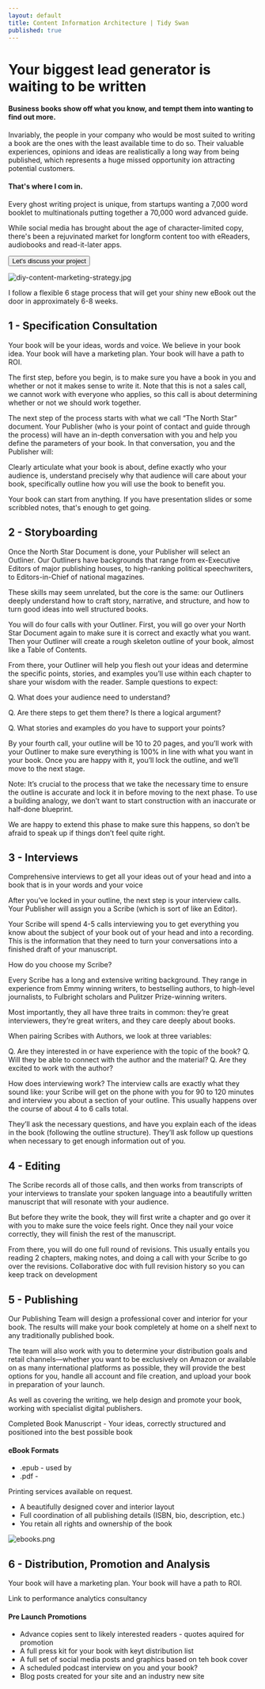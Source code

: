 ```yaml
---
layout: default
title: Content Information Architecture | Tidy Swan
published: true
---
```

# Your biggest lead generator is waiting to be written

#### Business books show off what you know, and tempt them into wanting to find out more.

Invariably, the people in your company who would be most suited to writing a book are the ones with the least available time to do so. Their valuable experiences, opinions and ideas are realistically a long way from being published, which represents a huge missed opportunity ion attracting potential customers.

#### That's where I com in.

Every ghost writing project is unique, from startups wanting a 7,000 word booklet to multinationals putting together a 70,000 word advanced guide.

While social media has brought about the age of character-limited copy, there's been a rejuvinated market for longform content too with eReaders, audiobooks and read-it-later apps. 

<a href="/contact"><button class="button">Let's discuss your project</button></a>

![diy-content-marketing-strategy.jpg](/assets/img/diy-content-marketing-strategy.jpg)

I follow a flexible 6 stage process that will get your shiny new eBook out the door in approximately 6-8 weeks.

## 1 - Specification Consultation

Your book will be your ideas, words and voice. We believe in your book idea.
Your book will have a marketing plan. Your book will have a path to ROI.

The first step, before you begin, is to make sure you have a book in you and whether or not it makes sense to write it. Note that this is not a sales call, we cannot work with everyone who applies, so this call is about determining whether or not we should work together.

The next step of the process starts with what we call “The North Star” document. Your Publisher (who is your point of contact and guide through the process) will have an in-depth conversation with you and help you define the parameters of your book. In that conversation, you and the Publisher will:

Clearly articulate what your book is about, define exactly who your audience is, understand precisely why that audience will care about your book, specifically outline how you will use the book to benefit you.

Your book can start from anything. If you have presentation slides or some scribbled notes, that's enough to get going.

## 2 - Storyboarding

Once the North Star Document is done, your Publisher will select an Outliner. Our Outliners have backgrounds that range from ex-Executive Editors of major publishing houses, to high-ranking political speechwriters, to Editors-in-Chief of national magazines.

These skills may seem unrelated, but the core is the same: our Outliners deeply understand how to craft story, narrative, and structure, and how to turn good ideas into well structured books.

You will do four calls with your Outliner. First, you will go over your North Star Document again to make sure it is correct and exactly what you want. Then your Outliner will create a rough skeleton outline of your book, almost like a Table of Contents.

From there, your Outliner will help you flesh out your ideas and determine the specific points, stories, and examples you’ll use within each chapter to share your wisdom with the reader. Sample questions to expect:

Q. What does your audience need to understand?

Q. Are there steps to get them there? Is there a logical argument?

Q. What stories and examples do you have to support your points?

By your fourth call, your outline will be 10 to 20 pages, and you’ll work with your Outliner to make sure everything is 100% in line with what you want in your book. Once you are happy with it, you’ll lock the outline, and we’ll move to the next stage.

Note: It’s crucial to the process that we take the necessary time to ensure the outline is accurate and lock it in before moving to the next phase. To use a building analogy, we don’t want to start construction with an inaccurate or half-done blueprint.

We are happy to extend this phase to make sure this happens, so don’t be afraid to speak up if things don’t feel quite right.

## 3 - Interviews

Comprehensive interviews to get all your ideas out of your head and into a book that is in your words and your voice

After you’ve locked in your outline, the next step is your interview calls. Your Publisher will assign you a Scribe (which is sort of like an Editor).

Your Scribe will spend 4-5 calls interviewing you to get everything you know about the subject of your book out of your head and into a recording. This is the information that they need to turn your conversations into a finished draft of your manuscript.

How do you choose my Scribe?

Every Scribe has a long and extensive writing background. They range in experience from Emmy winning writers, to bestselling authors, to high-level journalists, to Fulbright scholars and Pulitzer Prize-winning writers.

Most importantly, they all have three traits in common: they’re great interviewers, they’re great writers, and they care deeply about books.

When pairing Scribes with Authors, we look at three variables:

Q. Are they interested in or have experience with the topic of the book? Q. Will they be able to connect with the author and the material? Q. Are they excited to work with the author?

How does interviewing work?
The interview calls are exactly what they sound like: your Scribe will get on the phone with you for 90 to 120 minutes and interview you about a section of your outline. This usually happens over the course of about 4 to 6 calls total.

They’ll ask the necessary questions, and have you explain each of the ideas in the book (following the outline structure). They’ll ask follow up questions when necessary to get enough information out of you.

## 4 - Editing

The Scribe records all of those calls, and then works from transcripts of your interviews to translate your spoken language into a beautifully written manuscript that will resonate with your audience.

But before they write the book, they will first write a chapter and go over it with you to make sure the voice feels right. Once they nail your voice correctly, they will finish the rest of the manuscript.

From there, you will do one full round of revisions. This usually entails you reading 2 chapters, making notes, and doing a call with your Scribe to go over the revisions. Collaborative doc with full revision history so you can keep track on development

## 5 - Publishing

Our Publishing Team will design a professional cover and interior for your book. The results will make your book completely at home on a shelf next to any traditionally published book.

The team will also work with you to determine your distribution goals and retail channels—whether you want to be exclusively on Amazon or available on as many international platforms as possible, they will provide the best options for you, handle all account and file creation, and upload your book in preparation of your launch.

As well as covering the writing, we help design and promote your book, working with specialist digital publishers.

Completed Book Manuscript - Your ideas, correctly structured and positioned into the best possible book

#### eBook Formats 

- .epub - used by 
- .pdf - 

Printing services available on request.

- A beautifully designed cover and interior layout
- Full coordination of all publishing details (ISBN, bio, description, etc.)
- You retain all rights and ownership of the book

![ebooks.png](/assets/img/ebooks.png)

## 6 - Distribution, Promotion and Analysis

Your book will have a marketing plan. Your book will have a path to ROI.

Link to performance analytics consultancy

#### Pre Launch Promotions
- Advance copies sent to likely interested readers - quotes aquired for promotion
- A full press kit for your book with keyt distribution list
- A full set of social media posts and graphics based on teh book cover
- A scheduled podcast interview on you and your book?
- Blog posts created for your site and an industry new site
